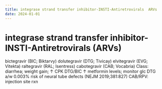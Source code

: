 ```yaml
---
title: integrase strand transfer inhibitor-INSTI-Antiretrovirals  ARVs 
date: 2024-01-01
---
```

# integrase strand transfer inhibitor-INSTI-Antiretrovirals (ARVs)

bictegravir (BIC; Biktarvy) dolutegravir (DTG; Tivicay)
elvitegravir (EVG; Vitekta)
raltegravir (RAL; Isentress)
cabotegravir (CAB; Vocabria)
Class: diarrhea; weight gain; ↑ CPK
DTG/BIC ↑ metformin levels; monitor glc
DTG a/w 0.003% risk of neural tube 
defects (NEJM 2019;381:827)
CAB/RPV: injection site rxn

